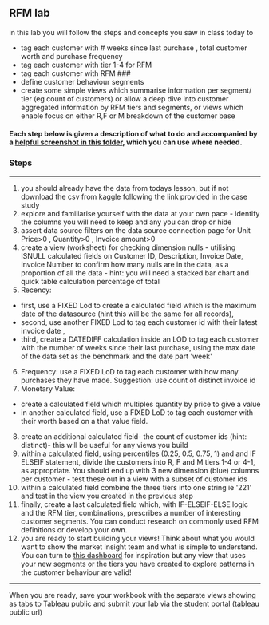 ## RFM lab 

in this lab you will follow the steps and concepts you saw in class today to
+ tag each customer with # weeks since last purchase , total customer worth and purchase frequency 
+ tag each customer with tier 1-4 for RFM 
+ tag each customer with RFM ### 
+ define customer behaviour segments 
+ create some simple views which summarise information per segment/ tier (eg count of customers) or allow a deep dive into customer aggregated information by RFM tiers and segments, or views which enable focus on either R,F or M breakdown of the customer base

#### Each step below is given a description of what to do and accompanied by a [helpful screenshot in this folder](https://github.com/student-IH-labs-and-stuff/BER-DAFT-MAR21/tree/main/Labs/RFMscreenshots), which you can use where needed. 

### Steps 
----
1. you should already have the data from todays lesson, but if not download the csv from kaggle following the link provided in the case study 
2. explore and familiarise yourself with the data at your own pace - identify the columns you will need to keep and any you can drop or hide
3.  assert data source filters on the data source connection page for Unit Price>0 , Quantity>0 , Invoice amount>0 
4. create a view (worksheet) for checking dimension nulls - utilising ISNULL calculated fields on Customer ID, Description, Invoice Date, Invoice Number to confirm how many nulls are in the data, as a proportion of all the data - hint: you will need a stacked bar chart and quick table calculation percentage of total 
5. Recency: 
- first, use a FIXED Lod to create a calculated field which is the maximum date of the datasource (hint this will be the same for all records),  
- second, use another FIXED Lod to tag each customer id with their latest invoice date , 
- third, create a DATEDIFF calculation inside an LOD to tag each customer with the number of weeks since their last purchase, using the max date of the data set as the benchmark and the date part 'week' 
6. Frequency: use a FIXED LoD to tag each customer with how many purchases they have made. Suggestion: use count of distinct invoice id
7. Monetary Value: 
- create a calculated field which multiples quantity by price to give a value
- in another calculated field, use a FIXED LoD to tag each customer with their worth based on a that value field.
8. create an additional calculated field- the count of customer ids (hint: distinct)- this will be useful for any views you build
9. within a calculated field, using percentiles (0.25, 0.5, 0.75, 1) and and IF ELSEIF statement, divide the customers into R, F and M tiers 1-4 or 4-1, as appropriate. You should end up with 3 new dimension (blue) columns per customer - test these out in a view with a subset of customer ids 
10. within a calculated field combine the three tiers into one string ie '221' and test in the view you created in the previous step
11. finally, create a last calculated field which, with IF-ELSEIF-ELSE logic and the RFM tier, combinations, prescribes a number of interesting customer segments. You can conduct research on commonly used RFM definitions or develop your own. 
12.  you are ready to start building your views! Think about what you would want to show the market insight team and what is simple to understand. You can turn to [this dashboard](https://public.tableau.com/profile/sianedavies#!/vizhome/RFManalysis_16184195515190/RFMDashboard-ECommerceRetailDS) for inspiration but any view that uses your new segments or the tiers you have created to explore patterns in the customer behaviour are valid! 

---- 

When you are ready, save your workbook with the separate views showing as tabs to Tableau public and submit your lab via the student portal (tableau public url)



